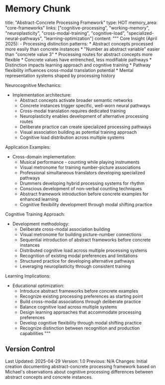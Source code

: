 # Memory Chunk

<chunk>
title: "Abstract-Concrete Processing Framework"
type: HOT
memory_area: "core-frameworks"
links: ["cognitive-processing", "working-memory", "neuroplasticity", "cross-modal-training", "cognitive-load", "specialized-neural-pathways", "learning-optimization"]
content: """
Core Insight (April 2025):
- Processing distinction patterns:
  * Abstract concepts processed more easily than concrete instances
  * "Number as abstract variable" easier than "concrete value 3"
  * Processing routes for abstract concepts more flexible
  * Concrete values have entrenched, less modifiable pathways
  * Distinction impacts learning approach and cognitive training
  * Pathway flexibility influences cross-modal translation potential
  * Mental representation systems shaped by processing history

Neurocognitive Mechanics:
- Implementation architecture:
  * Abstract concepts activate broader semantic networks
  * Concrete instances trigger specific, well-worn neural pathways
  * Cross-modal translation requires dedicated training
  * Neuroplasticity enables development of alternative processing routes
  * Deliberate practice can create specialized processing pathways
  * Visual association building as potential training approach
  * Cognitive load distribution across multiple systems

Application Examples:
- Cross-domain implementation:
  * Musical performance - counting while playing instruments
  * Visual metronome for training number-picture associations
  * Professional simultaneous translators developing specialized pathways
  * Drummers developing hybrid processing systems for rhythm
  * Conscious development of non-verbal counting techniques
  * Abstract framework introduction before concrete examples for enhanced learning
  * Cognitive flexibility development through modal shifting practice

Cognitive Training Approach:
- Development methodology:
  * Deliberate cross-modal association building
  * Visual metronome for building picture-number connections
  * Sequential introduction of abstract frameworks before concrete instances
  * Distributed cognitive load across multiple processing systems
  * Recognition of existing modal preferences and limitations
  * Structured practice for developing alternative pathways
  * Leveraging neuroplasticity through consistent training

Learning Implications:
- Educational optimization:
  * Introduce abstract frameworks before concrete examples
  * Recognize existing processing preferences as starting point
  * Build cross-modal associations through deliberate practice
  * Balance cognitive load across multiple systems
  * Design learning approaches that accommodate processing preferences
  * Develop cognitive flexibility through modal shifting practice
  * Recognize distinction between recognition and production capabilities
"""
</chunk>

## Version Control
Last Updated: 2025-04-29
Version: 1.0
Previous: N/A
Changes: Initial creation documenting abstract-concrete processing framework based on Michael's observations about cognitive processing differences between abstract concepts and concrete instances.
